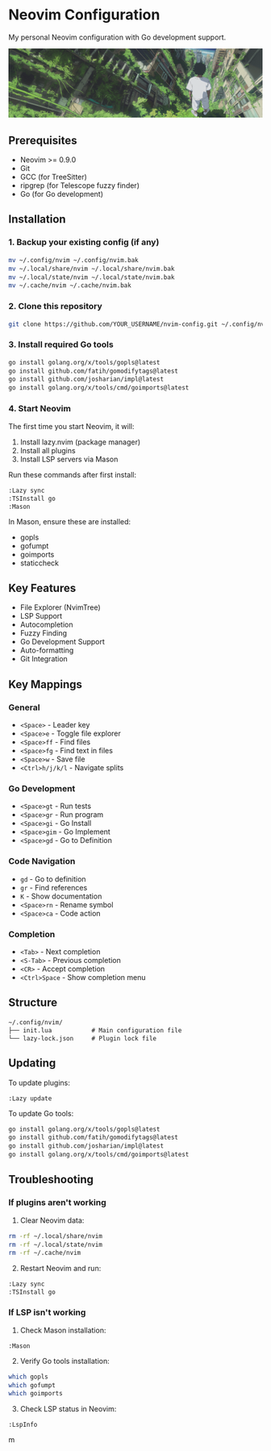 # Neovim Configuration

My personal Neovim configuration with Go development support.

![Cover](./cover.png)

## Prerequisites

- Neovim >= 0.9.0
- Git
- GCC (for TreeSitter)
- ripgrep (for Telescope fuzzy finder)
- Go (for Go development)

## Installation

### 1. Backup your existing config (if any)

```bash
mv ~/.config/nvim ~/.config/nvim.bak
mv ~/.local/share/nvim ~/.local/share/nvim.bak
mv ~/.local/state/nvim ~/.local/state/nvim.bak
mv ~/.cache/nvim ~/.cache/nvim.bak
```

### 2. Clone this repository

```bash
git clone https://github.com/YOUR_USERNAME/nvim-config.git ~/.config/nvim
```

### 3. Install required Go tools

```bash
go install golang.org/x/tools/gopls@latest
go install github.com/fatih/gomodifytags@latest
go install github.com/josharian/impl@latest
go install golang.org/x/tools/cmd/goimports@latest
```

### 4. Start Neovim

The first time you start Neovim, it will:

1. Install lazy.nvim (package manager)
2. Install all plugins
3. Install LSP servers via Mason

Run these commands after first install:

```vi
:Lazy sync
:TSInstall go
:Mason
```

In Mason, ensure these are installed:

- gopls
- gofumpt
- goimports
- staticcheck

## Key Features

- File Explorer (NvimTree)
- LSP Support
- Autocompletion
- Fuzzy Finding
- Go Development Support
- Auto-formatting
- Git Integration

## Key Mappings

### General

- `<Space>` - Leader key
- `<Space>e` - Toggle file explorer
- `<Space>ff` - Find files
- `<Space>fg` - Find text in files
- `<Space>w` - Save file
- `<Ctrl>h/j/k/l` - Navigate splits

### Go Development

- `<Space>gt` - Run tests
- `<Space>gr` - Run program
- `<Space>gi` - Go Install
- `<Space>gim` - Go Implement
- `<Space>gd` - Go to Definition

### Code Navigation

- `gd` - Go to definition
- `gr` - Find references
- `K` - Show documentation
- `<Space>rn` - Rename symbol
- `<Space>ca` - Code action

### Completion

- `<Tab>` - Next completion
- `<S-Tab>` - Previous completion
- `<CR>` - Accept completion
- `<Ctrl>Space` - Show completion menu

## Structure

```
~/.config/nvim/
├── init.lua           # Main configuration file
└── lazy-lock.json     # Plugin lock file
```

## Updating

To update plugins:

```vim
:Lazy update
```

To update Go tools:

```bash
go install golang.org/x/tools/gopls@latest
go install github.com/fatih/gomodifytags@latest
go install github.com/josharian/impl@latest
go install golang.org/x/tools/cmd/goimports@latest
```

## Troubleshooting

### If plugins aren't working

1. Clear Neovim data:

```bash
rm -rf ~/.local/share/nvim
rm -rf ~/.local/state/nvim
rm -rf ~/.cache/nvim
```

2. Restart Neovim and run:

```vim
:Lazy sync
:TSInstall go
```

### If LSP isn't working

1. Check Mason installation:

```vim
:Mason
```

2. Verify Go tools installation:

```bash
which gopls
which gofumpt
which goimports
```

3. Check LSP status in Neovim:

```vim
:LspInfo
```
m
